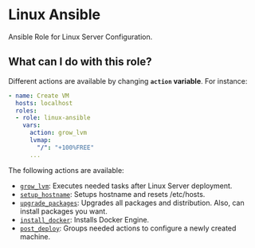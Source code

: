 # Linux Ansible
Ansible Role for Linux Server Configuration.

## What can I do with this role?
Different actions are available by changing **`action` variable**. For instance:
```yaml
- name: Create VM
  hosts: localhost
  roles:
  - role: linux-ansible
    vars:
      action: grow_lvm
      lvmap:
        "/": "+100%FREE"
      ...
```
The following actions are available:
- [`grow_lvm`](./README.d/grow_lvm_action.md): Executes needed tasks after Linux Server deployment.
- [`setup_hostname`](./README.d/setup_hostname_action.md): Setups hostname and resets /etc/hosts.
- [`upgrade_packages`](./README.d/upgrade_packages_action.md): Upgrades all packages and distribution. Also, can install packages you want.
- [`install_docker`](./README.d/install_docker_action.md): Installs Docker Engine.
- [`post_deploy`](./README.d/post_deploy_action.md): Groups needed actions to configure a newly created machine.

